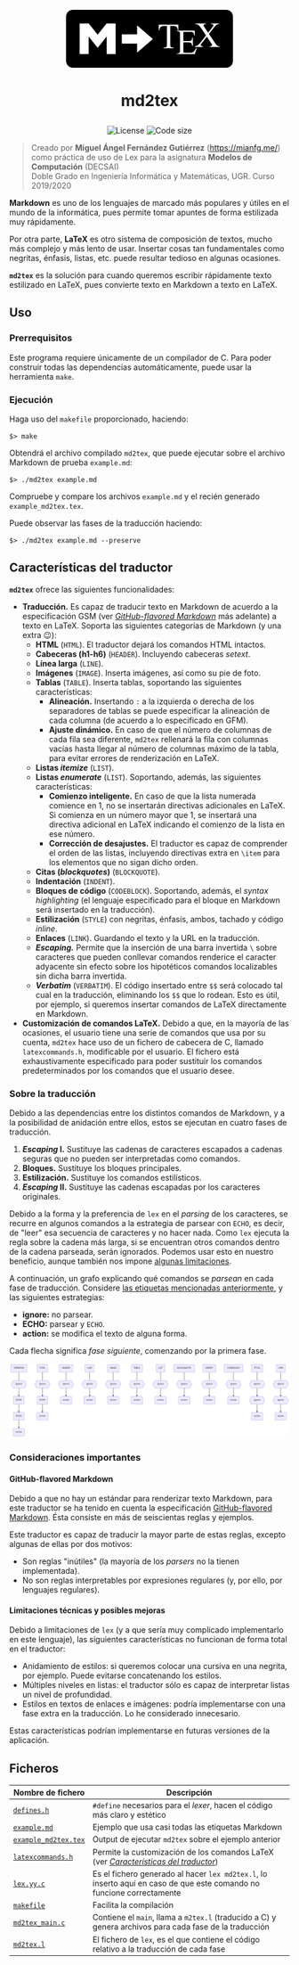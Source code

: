 <p align="center">
    <img src="./resources/logo.png" width="300px">
</p>

<h1 align="center"><p align="center">md2tex</h1></h1>
<p align="center" id="badges">
    <img src="https://img.shields.io/github/license/mianfg/md2tex" alt="License"> <img src="https://img.shields.io/github/languages/code-size/mianfg/md2tex" alt="Code size">
</p>

> Creado por **Miguel Ángel Fernández Gutiérrez** (<https://mianfg.me/>) como práctica de uso de Lex para la asignatura **Modelos de Computación** (DECSAI)  
> Doble Grado en Ingeniería Informática y Matemáticas, UGR. Curso 2019/2020

**Markdown** es uno de los lenguajes de marcado más populares y útiles en el mundo de la informática, pues permite tomar apuntes de forma estilizada muy rápidamente.

Por otra parte, **LaTeX** es otro sistema de composición de textos, mucho más complejo y más lento de usar. Insertar cosas tan fundamentales como negritas, énfasis, listas, etc. puede resultar tedioso en algunas ocasiones.

**`md2tex`** es la solución para cuando queremos escribir rápidamente texto estilizado en LaTeX, pues convierte texto en Markdown a texto en LaTeX.

## Uso

### Prerrequisitos

Este programa requiere únicamente de un compilador de C. Para poder construir todas las dependencias automáticamente, puede usar la herramienta `make`.

### Ejecución

Haga uso del `makefile` proporcionado, haciendo:

~~~
$> make
~~~

Obtendrá el archivo compilado `md2tex`, que puede ejecutar sobre el archivo Markdown de prueba `example.md`:

~~~
$> ./md2tex example.md
~~~

Compruebe y compare los archivos `example.md` y el recién generado `example_md2tex.tex`.

Puede observar las fases de la traducción haciendo:

~~~
$> ./md2tex example.md --preserve
~~~

## Características del traductor

**`md2tex`** ofrece las siguientes funcionalidades:

* **Traducción.** Es capaz de traducir texto en Markdown de acuerdo a la especificación GSM (ver [_GitHub-flavored Markdown_](#github-flavored-markdown) más adelante) a texto en LaTeX. Soporta las siguientes categorías de Markdown (y una extra :wink:):
  * **HTML** (`HTML`). El traductor dejará los comandos HTML intactos.
  * **Cabeceras (h1-h6)** (`HEADER`). Incluyendo cabeceras _setext_.
  * **Línea larga** (`LINE`).
  * **Imágenes** (`IMAGE`). Inserta imágenes, así como su pie de foto.
  * **Tablas** (`TABLE`). Inserta tablas, soportando las siguientes características:
    * **Alineación.** Insertando `:` a la izquierda o derecha de los separadores de tablas se puede especificar la alineación de cada columna (de acuerdo a lo especificado en GFM).
    * **Ajuste dinámico.** En caso de que el número de columnas de cada fila sea diferente, `md2tex` rellenará la fila con columnas vacías hasta llegar al número de columnas máximo de la tabla, para evitar errores de renderización en LaTeX.
  * **Listas _itemize_** (`LIST`).
  * **Listas _enumerate_** (`LIST`). Soportando, además, las siguientes características:
    * **Comienzo inteligente.** En caso de que la lista numerada comience en 1, no se insertarán directivas adicionales en LaTeX. Si comienza en un número mayor que 1, se insertará una directiva adicional en LaTeX indicando el comienzo de la lista en ese número.
    * **Corrección de desajustes.** El traductor es capaz de comprender el orden de las listas, incluyendo directivas extra en `\item` para los elementos que no sigan dicho orden.
  * **Citas (_blockquotes_)** (`BLOCKQUOTE`).
  * **Indentación** (`INDENT`).
  * **Bloques de código** (`CODEBLOCK`). Soportando, además, el _syntax highlighting_ (el lenguaje especificado para el bloque en Markdown será insertado en la traducción).
  * **Estilización** (`STYLE`) con negritas, énfasis, ambos, tachado y código _inline_.
  * **Enlaces** (`LINK`). Guardando el texto y la URL en la traducción.
  * ***Escaping.*** Permite que la inserción de una barra invertida `\` sobre caracteres que pueden conllevar comandos renderice el caracter adyacente sin efecto sobre los hipotéticos comandos localizables sin dicha barra invertida.
  * **_Verbatim_** (`VERBATIM`). El código insertado entre `$$` será colocado tal cual en la traducción, eliminando los `$$` que lo rodean. Esto es útil, por ejemplo, si queremos insertar comandos de LaTeX directamente en Markdown.
* **Customización de comandos LaTeX.** Debido a que, en la mayoría de las ocasiones, el usuario tiene una serie de comandos que usa por su cuenta, `md2tex` hace uso de un fichero de cabecera de C, llamado `latexcommands.h`, modificable por el usuario. El fichero está exhaustivamente especificado para poder sustituir los comandos predeterminados por los comandos que el usuario desee.

### Sobre la traducción

Debido a las dependencias entre los distintos comandos de Markdown, y a la posibilidad de anidación entre ellos, estos se ejecutan en cuatro fases de traducción.

1. **_Escaping_ I.** Sustituye las cadenas de caracteres escapados a cadenas seguras que no pueden ser interpretadas como comandos.
2. **Bloques.** Sustituye los bloques principales.
3. **Estilización.** Sustituye los comandos estilísticos.
4. **_Escaping_ II.** Sustituye las cadenas escapadas por los caracteres originales.

Debido a la forma y la preferencia de `lex` en el _parsing_ de los caracteres, se recurre en algunos comandos a la estrategia de parsear con `ECHO`, es decir, de "leer" esa secuencia de caracteres y no hacer nada. Como `lex` ejecuta la regla sobre la cadena más larga, si se encuentran otros comandos dentro de la cadena parseada, serán ignorados. Podemos usar esto en nuestro beneficio, aunque también nos impone [algunas limitaciones](#limitaciones-técnicas-y-posibles-mejoras).

A continuación, un grafo explicando qué comandos se _parsean_ en cada fase de traducción. Considere [las etiquetas mencionadas anteriormente](#), y las siguientes estrategias:

* **ignore:** no parsear.
* **ECHO:** parsear y `ECHO`.
* **action:** se modifica el texto de alguna forma.

Cada flecha significa _fase siguiente_, comenzando por la primera fase.

![phasegraph](./resources/phasegraph.png)

### Consideraciones importantes

#### GitHub-flavored Markdown

Debido a que no hay un estándar para renderizar texto Markdown, para este traductor se ha tenido en cuenta la especificación [GitHub-flavored Markdown](https://github.github.com/gfm/). Ésta consiste en más de seiscientas reglas y ejemplos.

Este traductor es capaz de traducir la mayor parte de estas reglas, excepto algunas de ellas por dos motivos:

* Son reglas "inútiles" (la mayoría de los _parsers_ no la tienen implementada).
* No son reglas interpretables por expresiones regulares (y, por ello, por lenguajes regulares).

#### Limitaciones técnicas y posibles mejoras

Debido a limitaciones de `lex` (y a que sería muy complicado implementarlo en este lenguaje), las siguientes características no funcionan de forma total en el traductor:

* Anidamiento de estilos: si queremos colocar una cursiva en una negrita, por ejemplo. Puede evitarse concatenando los estilos.
* Múltiples niveles en listas: el traductor sólo es capaz de interpretar listas un nivel de profundidad.
* Estilos en textos de enlaces e imágenes: podría implementarse con una fase extra en la traducción. Lo he considerado innecesario.

Estas características podrían implementarse en futuras versiones de la aplicación.

## Ficheros

| Nombre de fichero | Descripción |
| --- | --- |
| [`defines.h`](./defines.h) | `#define` necesarios para el _lexer_, hacen el código más claro y estético |
| [`example.md`](./example.md) | Ejemplo que usa casi todas las etiquetas Markdown |
| [`example_md2tex.tex`](./example_md2tex.tex) | Output de ejecutar `md2tex` sobre el ejemplo anterior |
| [`latexcommands.h`](./latexcommands.h) | Permite la customización de los comandos LaTeX (ver [_Características del traductor_](#características-del-traductor)) |
| [`lex.yy.c`](./lex.yy.c) | Es el fichero generado al hacer `lex md2tex.l`, lo inserto aquí en caso de que este comando no funcione correctamente |
| [`makefile`](./makefile) | Facilita la compilación |
| [`md2tex_main.c`](./md2tex_main.c) | Contiene el `main`, llama a `m2tex.l` (traducido a C) y genera archivos para cada fase de la traducción |
| [`md2tex.l`](./md2tex.l) | El fichero de `lex`, es el que contiene el código relativo a la traducción de cada fase |
